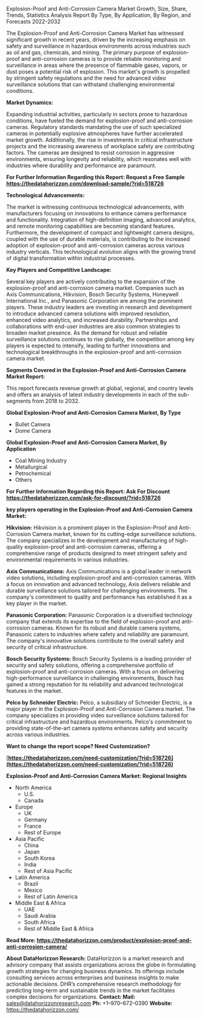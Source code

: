 ﻿Explosion-Proof and Anti-Corrosion Camera Market Growth, Size, Share, Trends, Statistics Analysis Report By Type, By Application, By Region, and Forecasts 2022-2032

The Explosion-Proof and Anti-Corrosion Camera Market has witnessed significant growth in recent years, driven by the increasing emphasis on safety and surveillance in hazardous environments across industries such as oil and gas, chemicals, and mining. The primary purpose of explosion-proof and anti-corrosion cameras is to provide reliable monitoring and surveillance in areas where the presence of flammable gases, vapors, or dust poses a potential risk of explosion. This market's growth is propelled by stringent safety regulations and the need for advanced video surveillance solutions that can withstand challenging environmental conditions.

**Market Dynamics:**

Expanding industrial activities, particularly in sectors prone to hazardous conditions, have fueled the demand for explosion-proof and anti-corrosion cameras. Regulatory standards mandating the use of such specialized cameras in potentially explosive atmospheres have further accelerated market growth. Additionally, the rise in investments in critical infrastructure projects and the increasing awareness of workplace safety are contributing factors. The cameras are designed to resist corrosion in aggressive environments, ensuring longevity and reliability, which resonates well with industries where durability and performance are paramount.

**For Further Information Regarding this Report: Request a Free Sample <https://thedatahorizzon.com/download-sample/?rid=518726>** 

**Technological Advancements:**

The market is witnessing continuous technological advancements, with manufacturers focusing on innovations to enhance camera performance and functionality. Integration of high-definition imaging, advanced analytics, and remote monitoring capabilities are becoming standard features. Furthermore, the development of compact and lightweight camera designs, coupled with the use of durable materials, is contributing to the increased adoption of explosion-proof and anti-corrosion cameras across various industry verticals. This technological evolution aligns with the growing trend of digital transformation within industrial processes.

**Key Players and Competitive Landscape:**

Several key players are actively contributing to the expansion of the explosion-proof and anti-corrosion camera market. Companies such as Axis Communications, Hikvision, Bosch Security Systems, Honeywell International Inc., and Panasonic Corporation are among the prominent players. These industry leaders are investing in research and development to introduce advanced camera solutions with improved resolution, enhanced video analytics, and increased durability. Partnerships and collaborations with end-user industries are also common strategies to broaden market presence. As the demand for robust and reliable surveillance solutions continues to rise globally, the competition among key players is expected to intensify, leading to further innovations and technological breakthroughs in the explosion-proof and anti-corrosion camera market.

**Segments Covered in the Explosion-Proof and Anti-Corrosion Camera Market Report:**

This report forecasts revenue growth at global, regional, and country levels and offers an analysis of latest industry developments in each of the sub-segments from 2018 to 2032.

**Global Explosion-Proof and Anti-Corrosion Camera Market, By Type**

- Bullet Camera
- Dome Camera

**Global Explosion-Proof and Anti-Corrosion Camera Market, By Application**

- Coal Mining Industry
- Metallurgical
- Petrochemical
- Others

**For Further Information Regarding this Report: Ask For Discount <https://thedatahorizzon.com/ask-for-discount/?rid=518726>** 

**key players operating in the Explosion-Proof and Anti-Corrosion Camera Market:**

**Hikvision:** Hikvision is a prominent player in the Explosion-Proof and Anti-Corrosion Camera market, known for its cutting-edge surveillance solutions. The company specializes in the development and manufacturing of high-quality explosion-proof and anti-corrosion cameras, offering a comprehensive range of products designed to meet stringent safety and environmental requirements in various industries.

**Axis Communications:** Axis Communications is a global leader in network video solutions, including explosion-proof and anti-corrosion cameras. With a focus on innovation and advanced technology, Axis delivers reliable and durable surveillance solutions tailored for challenging environments. The company's commitment to quality and performance has established it as a key player in the market.

**Panasonic Corporation:** Panasonic Corporation is a diversified technology company that extends its expertise to the field of explosion-proof and anti-corrosion cameras. Known for its robust and durable camera systems, Panasonic caters to industries where safety and reliability are paramount. The company's innovative solutions contribute to the overall safety and security of critical infrastructure.

**Bosch Security Systems:** Bosch Security Systems is a leading provider of security and safety solutions, offering a comprehensive portfolio of explosion-proof and anti-corrosion cameras. With a focus on delivering high-performance surveillance in challenging environments, Bosch has gained a strong reputation for its reliability and advanced technological features in the market.

**Pelco by Schneider Electric:** Pelco, a subsidiary of Schneider Electric, is a major player in the Explosion-Proof and Anti-Corrosion Camera market. The company specializes in providing video surveillance solutions tailored for critical infrastructure and hazardous environments. Pelco's commitment to providing state-of-the-art camera systems enhances safety and security across various industries.

**Want to change the report scope? Need Customization?**

[**https://thedatahorizzon.com/need-customization/?rid=518726](https://thedatahorizzon.com/need-customization/?rid=518726)** 

**Explosion-Proof and Anti-Corrosion Camera Market: Regional Insights**

- North America
  - U.S.
  - Canada
- Europe
  - UK
  - Germany
  - France
  - Rest of Europe
- Asia Pacific
  - China
  - Japan
  - South Korea
  - India
  - Rest of Asia Pacific
- Latin America
  - Brazil
  - Mexico
  - Rest of Latin America
- Middle East & Africa
  - UAE
  - Saudi Arabia
  - South Africa
  - Rest of Middle East & Africa

**Read More: <https://thedatahorizzon.com/product/explosion-proof-and-anti-corrosion-camera/>** 

**About DataHorizzon Research:**DataHorizzon is a market research and advisory company that assists organizations across the globe in formulating growth strategies for changing business dynamics. Its offerings include consulting services across enterprises and business insights to make actionable decisions. DHR’s comprehensive research methodology for predicting long-term and sustainable trends in the market facilitates complex decisions for organizations.**Contact:Mail:** <sales@datahorizzonresearch.com> **Ph:** +1–970–672–0390**Website:** <https://thedatahorizzon.com/> 
